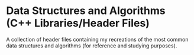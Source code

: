 # Data Structures and Algorithms (C++ Libraries/Header Files)  
A collection of header files containing my recreations of
the most common data structures and algorithms (for reference
and studying purposes).